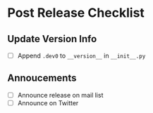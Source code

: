 # Post Release Checklist


## Update Version Info

- [ ] Append `.dev0` to `__version__` in `__init__.py`

## Annoucements

- [ ] Announce release on mail list
- [ ] Announce on Twitter

